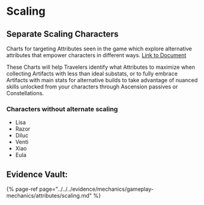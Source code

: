 # Scaling

## Separate Scaling Characters

Charts for targeting Attributes seen in the game which explore alternative attributes that empower characters in different ways.
[Link to Document](https://docs.google.com/spreadsheets/d/1y4O_AAd0bvBm40E9TFeAhxF72AHiT0O9wsm8omJ7ASE/edit?usp=sharing)

These Charts will help Travelers identify what Attributes to maximize when collecting Artifacts with less than ideal substats, or to fully embrace Artifacts with main stats for alternative builds to take advantage of nuanced skills unlocked from your characters through Ascension passives or Constellations.

### Characters without alternate scaling
* Lisa
* Razor
* Diluc
* Venti
* Xiao
* Eula

## **Evidence Vault:**

{% page-ref page="../../../evidence/mechanics/gameplay-mechanics/attributes/scaling.md" %}

